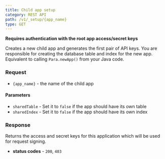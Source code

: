 ```yaml
---
title: Child app setup
category: REST API
path: /v1/_setup/{app_name}
type: GET
---
```


**Requires authentication with the root app access/secret keys**

Creates a new child app and generates the first pair of API keys. You are responsible for creating the database table
and index for the new app. Equivalent to calling `Para.newApp()` from your Java code.

### Request

- `{app_name}` - the name of the child app

#### Parameters

- `sharedTable` - Set it to `false` if the app should have its own table
- `sharedIndex` - Set it to `false` if the app should have its own index

### Response

Returns the access and secret keys for this application which will be used for request signing.

- **status codes** - `200`, `403`
